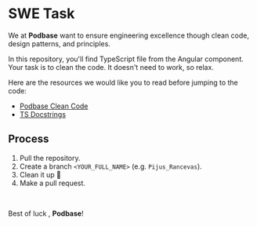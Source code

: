 # SWE Task

We at **Podbase** want to ensure engineering excellence though clean code, design patterns, and principles.

In this repository, you'll find TypeScript file from the Angular component. Your task is to clean the code. It doesn't need to work, so relax. 

Here are the resources we would like you to read before jumping to the code: 

 - [Podbase Clean Code](https://app.gitbook.com/invite/6HwtxPhbtswD465xG09n/23EKrLXNefQHQPpFvoLN)
 - [TS Docstrings](https://app.gitbook.com/invite/6HwtxPhbtswD465xG09n/23EKrLXNefQHQPpFvoLN)

## Process

1. Pull the repository. 
2. Create a branch `<YOUR_FULL_NAME>` (e.g. `Pijus_Rancevas`).
3. Clean it up  🧹 
4. Make a pull request. 

<br> 

Best of luck , 
**Podbase**!